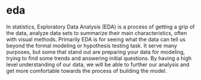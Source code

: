 # eda
In statistics, Exploratory Data Analysis (EDA) is a process of getting a grip of the data, analyze data sets to summarize their main characteristics, often with visual methods. Primarily EDA is for seeing what the data can tell us beyond the formal modeling or hypothesis testing task. It serve many purposes, but some that stand out are preparing your data for modeling, trying to find some trends and answering initial questions. By having a high level understanding of our data, we will be able to further our analysis and get more comfortable towards the process of building the model.
